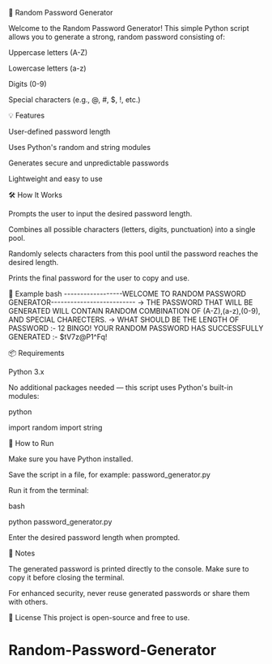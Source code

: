 🔐 Random Password Generator

Welcome to the Random Password Generator! This simple Python script allows you to generate a strong, random password consisting of:

Uppercase letters (A-Z)

Lowercase letters (a-z)

Digits (0-9)

Special characters (e.g., @, #, $, !, etc.)

💡 Features

User-defined password length

Uses Python's random and string modules

Generates secure and unpredictable passwords

Lightweight and easy to use

🛠️ How It Works

Prompts the user to input the desired password length.

Combines all possible characters (letters, digits, punctuation) into a single pool.

Randomly selects characters from this pool until the password reaches the desired length.

Prints the final password for the user to copy and use.

🧪 Example
bash
------------------WELCOME TO RANDOM PASSWORD GENERATOR--------------------------
-> THE PASSWORD THAT WILL BE GENERATED WILL CONTAIN RANDOM COMBINATION OF (A-Z),(a-z),(0-9), AND SPECIAL CHARECTERS.
-> WHAT SHOULD BE THE LENGTH OF PASSWORD :- 12
BINGO! YOUR RANDOM PASSWORD HAS SUCCESSFULLY GENERATED :- $tV7z@P1^Fq!

📦 Requirements

Python 3.x

No additional packages needed — this script uses Python's built-in modules:

python

import random
import string

🚀 How to Run

Make sure you have Python installed.

Save the script in a file, for example: password_generator.py

Run it from the terminal:

bash

python password_generator.py

Enter the desired password length when prompted.

📝 Notes

The generated password is printed directly to the console. Make sure to copy it before closing the terminal.

For enhanced security, never reuse generated passwords or share them with others.

📄 License
This project is open-source and free to use.


# Random-Password-Generator
